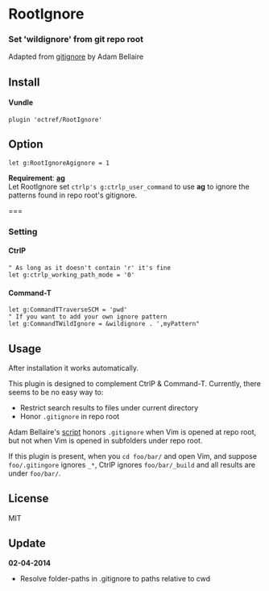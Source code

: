 # RootIgnore

### Set 'wildignore' from git repo root

Adapted from [gitignore](http://www.vim.org/scripts/script.php?script_id=2557)
by Adam Bellaire

## Install
#### Vundle

```Vim
plugin 'octref/RootIgnore'
```

## Option
```
let g:RootIgnoreAgignore = 1
```
**Requirement**: [**ag**](https://github.com/ggreer/the_silver_searcher)  
Let RootIgnore set `ctrlp's g:ctrlp_user_command` to use **ag** to ignore
the patterns found in repo root's gitignore.  

===

### Setting

#### CtrlP
```Vim
" As long as it doesn't contain 'r' it's fine
let g:ctrlp_working_path_mode = '0'
```

#### Command-T
```Vim
let g:CommandTTraverseSCM = 'pwd'
" If you want to add your own ignore pattern
let g:CommandTWildIgnore = &wildignore . ',myPattern"
```

## Usage
After installation it works automatically.

This plugin is designed to complement CtrlP & Command-T.
Currently, there seems to be no easy way to:
- Restrict search results to files under current directory
- Honor `.gitignore` in repo root

Adam Bellaire's [script](http://www.vim.org/scripts/script.php?script_id=2557) honors `.gitignore` when Vim is opened at repo root,
but not when Vim is opened in subfolders under repo root.  

If this plugin is present, when you `cd foo/bar/` and open Vim,
and suppose `foo/.gitingore` ignores `_*`, CtrlP ignores `foo/bar/_build` and
all results are under `foo/bar/`.

## License
MIT

## Update

**02-04-2014**
- Resolve folder-paths in .gitignore to paths relative to cwd
